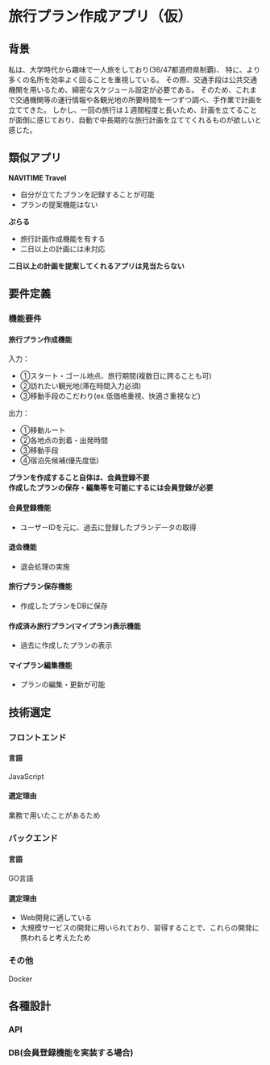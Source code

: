 # 旅行プラン作成アプリ（仮）

## 背景
私は、大学時代から趣味で一人旅をしており(36/47都道府県制覇)、
特に、より多くの名所を効率よく回ることを重視している。
その際、交通手段は公共交通機関を用いるため、綿密なスケジュール設定が必要である。
そのため、これまで交通機関等の運行情報や各観光地の所要時間を一つずつ調べ、手作業で計画を立ててきた。
しかし、一回の旅行は１週間程度と長いため、計画を立てることが面倒に感じており、自動で中長期的な旅行計画を立ててくれるものが欲しいと感じた。

## 類似アプリ
**NAVITIME Travel**
* 自分が立てたプランを記録することが可能
* プランの提案機能はない

**ぷらる**
* 旅行計画作成機能を有する
* 二日以上の計画には未対応

**二日以上の計画を提案してくれるアプリは見当たらない**

## 要件定義
### 機能要件
#### 旅行プラン作成機能
入力： 
* ①スタート・ゴール地点、旅行期間(複数日に跨ることも可)
* ②訪れたい観光地(滞在時間入力必須)
* ③移動手段のこだわり(ex.低価格重視、快適さ重視など)

出力：
* ①移動ルート
* ②各地点の到着・出発時間
* ③移動手段
* ④宿泊先候補(優先度低)

**プランを作成すること自体は、会員登録不要<br>
作成したプランの保存・編集等を可能にするには会員登録が必要**

#### 会員登録機能
* ユーザーIDを元に、過去に登録したプランデータの取得
#### 退会機能
* 退会処理の実施
#### 旅行プラン保存機能
* 作成したプランをDBに保存
#### 作成済み旅行プラン(マイプラン)表示機能
* 過去に作成したプランの表示
#### マイプラン編集機能
* プランの編集・更新が可能


## 技術選定

### フロントエンド
#### 言語
JavaScript
#### 選定理由
業務で用いたことがあるため

### バックエンド
#### 言語
GO言語
#### 選定理由
* Web開発に適している
* 大規模サービスの開発に用いられており、習得することで、これらの開発に携われると考えたため

### その他
Docker


## 各種設計
### API
### DB(会員登録機能を実装する場合)
